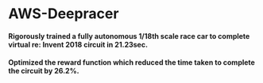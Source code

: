 # AWS-Deepracer

#### Rigorously trained a fully autonomous 1/18th scale race car to complete virtual re: Invent 2018 circuit in 21.23sec.

#### Optimized the reward function which reduced the time taken to complete the circuit by 26.2%.




